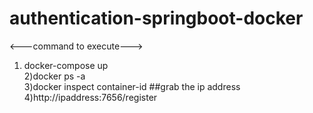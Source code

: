 # authentication-springboot-docker
<---command to execute---></br>
1) docker-compose up</br>
2)docker ps -a</br>
3)docker inspect container-id ##grab the ip address</br>
4)http://ipaddress:7656/register</br>
